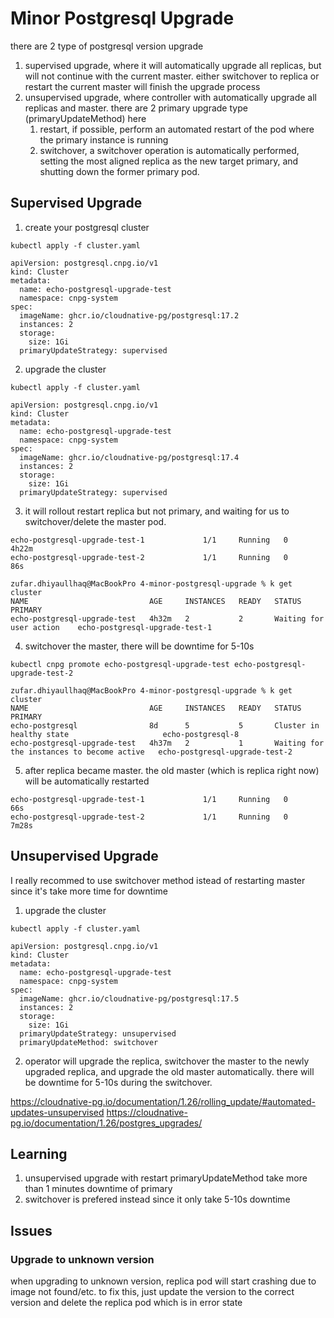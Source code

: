 # Minor Postgresql Upgrade

there are 2 type of postgresql version upgrade
1. supervised upgrade, where it will automatically upgrade all replicas, but will not continue with the current master. either switchover to replica or restart the current master will finish the upgrade process
2. unsupervised upgrade, where controller with automatically upgrade all replicas and master. there are 2 primary upgrade type (primaryUpdateMethod) here
   1. restart, if possible, perform an automated restart of the pod where the primary instance is running
   2. switchover, a switchover operation is automatically performed, setting the most aligned replica as the new target primary, and shutting down the former primary pod.

## Supervised Upgrade
1. create your postgresql cluster
```
kubectl apply -f cluster.yaml

apiVersion: postgresql.cnpg.io/v1
kind: Cluster
metadata:
  name: echo-postgresql-upgrade-test
  namespace: cnpg-system
spec:
  imageName: ghcr.io/cloudnative-pg/postgresql:17.2
  instances: 2
  storage:
    size: 1Gi
  primaryUpdateStrategy: supervised
```
2. upgrade the cluster
```
kubectl apply -f cluster.yaml

apiVersion: postgresql.cnpg.io/v1
kind: Cluster
metadata:
  name: echo-postgresql-upgrade-test
  namespace: cnpg-system
spec:
  imageName: ghcr.io/cloudnative-pg/postgresql:17.4
  instances: 2
  storage:
    size: 1Gi
  primaryUpdateStrategy: supervised
```
3. it will rollout restart replica but not primary, and waiting for us to switchover/delete the master pod.
```
echo-postgresql-upgrade-test-1             1/1     Running   0          4h22m
echo-postgresql-upgrade-test-2             1/1     Running   0          86s

zufar.dhiyaullhaq@MacBookPro 4-minor-postgresql-upgrade % k get cluster
NAME                           AGE     INSTANCES   READY   STATUS                     PRIMARY
echo-postgresql-upgrade-test   4h32m   2           2       Waiting for user action    echo-postgresql-upgrade-test-1
```
4. switchover the master, there will be downtime for 5-10s
```
kubectl cnpg promote echo-postgresql-upgrade-test echo-postgresql-upgrade-test-2

zufar.dhiyaullhaq@MacBookPro 4-minor-postgresql-upgrade % k get cluster                                                                   
NAME                           AGE     INSTANCES   READY   STATUS                                       PRIMARY
echo-postgresql                8d      5           5       Cluster in healthy state                     echo-postgresql-8
echo-postgresql-upgrade-test   4h37m   2           1       Waiting for the instances to become active   echo-postgresql-upgrade-test-2
```
5. after replica became master. the old master (which is replica right now) will be automatically restarted
```
echo-postgresql-upgrade-test-1             1/1     Running   0          66s
echo-postgresql-upgrade-test-2             1/1     Running   0          7m28s
```

## Unsupervised Upgrade
I really recommed to use switchover method istead of restarting master since it's take more time for downtime

1. upgrade the cluster
```
kubectl apply -f cluster.yaml

apiVersion: postgresql.cnpg.io/v1
kind: Cluster
metadata:
  name: echo-postgresql-upgrade-test
  namespace: cnpg-system
spec:
  imageName: ghcr.io/cloudnative-pg/postgresql:17.5
  instances: 2
  storage:
    size: 1Gi
  primaryUpdateStrategy: unsupervised
  primaryUpdateMethod: switchover
```
2. operator will upgrade the replica, switchover the master to the newly upgraded replica, and upgrade the old master automatically. there will be downtime for 5-10s during the switchover.

https://cloudnative-pg.io/documentation/1.26/rolling_update/#automated-updates-unsupervised
https://cloudnative-pg.io/documentation/1.26/postgres_upgrades/

## Learning
1. unsupervised upgrade with restart primaryUpdateMethod take more than 1 minutes downtime of primary
2. switchover is prefered instead since it only take 5-10s downtime

## Issues

### Upgrade to unknown version
when upgrading to unknown version, replica pod will start crashing due to image not found/etc. to fix this, just update the version to the correct version and delete the replica pod which is in error state